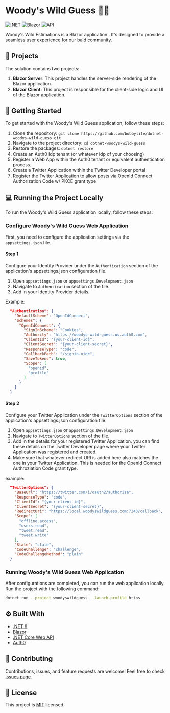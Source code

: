 # Woody's Wild Guess :construction_worker_man:

![.NET](https://img.shields.io/badge/.NET-5C2D91?style=for-the-badge&logo=.net&logoColor=white)
![Blazor](https://img.shields.io/badge/Blazor-512BD4?style=for-the-badge&logo=blazor&logoColor=white)
![API](https://img.shields.io/badge/API-3C873A?style=for-the-badge&logo=api&logoColor=white)

Woody's Wild Estimations is a Blazor application . It's designed to provide a seamless user experience for our bald community.

## :file_folder: Projects

The solution contains two projects:

1. **Blazor Server**: This project handles the server-side rendering of the Blazor application.
2. **Blazor Client**: This project is responsible for the client-side logic and UI of the Blazor application.

## :rocket: Getting Started

To get started with the Woody's Wild Guess application, follow these steps:

1. Clone the repository: `git clone https://github.com/bobbylite/dotnet-woodys-wild-guess.git`
2. Navigate to the project directory: `cd dotnet-woodys-wild-guess`
3. Restore the packages: `dotnet restore`
4. Create an Auth0 Idp tenant (or whatever Idp of your choosing)
5. Register a Web App within the Auth0 tenant or equivalent authentication process. 
5. Create a Twitter Application within the Twitter Developer portal
6. Register the Twitter Application to allow posts via OpenId Connect Authorization Code w/ PKCE grant type

## :computer: Running the Project Locally

To run the Woody's Wild Guess application locally, follow these steps:

### Configure Woody's Wild Guess Web Application

First, you need to configure the application settings via the ```appsettings.json``` file.


#### Step 1
Configure your Identity Provider under the ```Authentication``` section of the application's appsettings.json configuration file. 

1. Open ```appsettings.json``` or ```appsettings.Development.json```
2. Navigate to ```Authentication``` section of the file. 
3. Add in your Identity Provider details.

Example: 
```json
  "Authentication": {
    "DefaultScheme": "OpenIdConnect",
    "Schemes": {
      "OpenIdConnect": {
        "SignInScheme": "Cookies",
        "Authority": "https://woodys-wild-guess.us.auth0.com",
        "ClientId": "{your-client-id}",
        "ClientSecret": "{your-client-secret}",
        "ResponseType": "code",
        "CallbackPath": "/signin-oidc",
        "SaveTokens": true,
        "Scope": [
          "openid",
          "profile"
        ]
      }
    }
  }
```

#### Step 2
Configure your Twitter Application under the ```TwitterOptions``` section of the application's appsettings.json configuration file. 

1. Open ```appsettings.json``` or ```appsettings.Development.json```
2. Navigate to ```TwitterOptions``` section of the file. 
3. Add in the details for your registered Twitter Application.  you can find these details on the Twitter Developer page where your Twitter Application was registered and created.
4. Make sure that whatever redirect URI is added here also matches the one in your Twitter Application. This is needed for the OpenId Connect Authroziation Code grant type.

example: 
```json
  "TwitterOptions": {
    "BaseUrl": "https://twitter.com/i/oauth2/authorize",
    "ResponseType": "code",
    "ClientId": "{your-client-id}",
    "ClientSecret": "{your-client-secret}",
    "RedirectUri": "https://local.woodyswildguess.com:7243/callback",
    "Scope": [
      "offline.access",
      "users.read",
      "tweet.read",
      "tweet.write"
    ],
    "State": "state",
    "CodeChallenge": "challenge",
    "CodeChallengeMethod": "plain"
  }
```

### Running Woody's Wild Guess Web Application
After configurations are completed, you can run the web application locally.
Run the project with the following command:
```sh
dotnet run --project woodyswildguess --launch-profile https
```

## :gear: Built With

- [.NET 8](https://dotnet.microsoft.com/en-us/)
- [Blazor](https://dotnet.microsoft.com/apps/aspnet/web-apps/blazor)
- [.NET Core Web API](https://dotnet.microsoft.com/en-us/apps/aspnet/apis)
- [Auth0](https://auth0.com/)

## :handshake: Contributing

Contributions, issues, and feature requests are welcome! Feel free to check [issues page](https://github.com/bobbylite/dotnet-woodys-wild-guess/issues).

## :memo: License

This project is [MIT](https://choosealicense.com/licenses/mit/) licensed.
